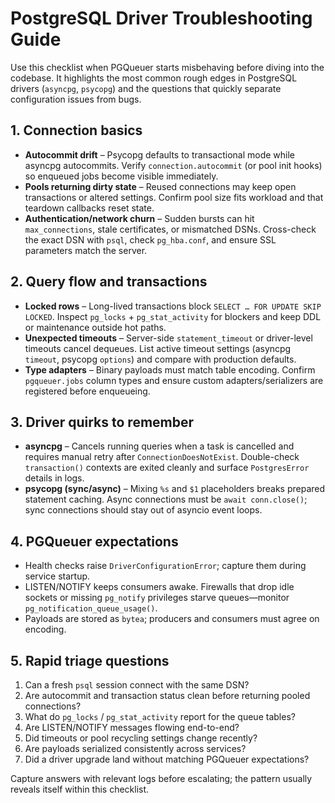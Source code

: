 # PostgreSQL Driver Troubleshooting Guide

Use this checklist when PGQueuer starts misbehaving before diving into the codebase. It highlights the most common rough edges in PostgreSQL drivers (`asyncpg`, `psycopg`) and the questions that quickly separate configuration issues from bugs.

## 1. Connection basics
- **Autocommit drift** – Psycopg defaults to transactional mode while asyncpg autocommits. Verify `connection.autocommit` (or pool init hooks) so enqueued jobs become visible immediately.
- **Pools returning dirty state** – Reused connections may keep open transactions or altered settings. Confirm pool size fits workload and that teardown callbacks reset state.
- **Authentication/network churn** – Sudden bursts can hit `max_connections`, stale certificates, or mismatched DSNs. Cross-check the exact DSN with `psql`, check `pg_hba.conf`, and ensure SSL parameters match the server.

## 2. Query flow and transactions
- **Locked rows** – Long-lived transactions block `SELECT … FOR UPDATE SKIP LOCKED`. Inspect `pg_locks` + `pg_stat_activity` for blockers and keep DDL or maintenance outside hot paths.
- **Unexpected timeouts** – Server-side `statement_timeout` or driver-level timeouts cancel dequeues. List active timeout settings (asyncpg `timeout`, psycopg `options`) and compare with production defaults.
- **Type adapters** – Binary payloads must match table encoding. Confirm `pgqueuer.jobs` column types and ensure custom adapters/serializers are registered before enqueueing.

## 3. Driver quirks to remember
- **asyncpg** – Cancels running queries when a task is cancelled and requires manual retry after `ConnectionDoesNotExist`. Double-check `transaction()` contexts are exited cleanly and surface `PostgresError` details in logs.
- **psycopg (sync/async)** – Mixing `%s` and `$1` placeholders breaks prepared statement caching. Async connections must be `await conn.close()`; sync connections should stay out of asyncio event loops.

## 4. PGQueuer expectations
- Health checks raise `DriverConfigurationError`; capture them during service startup.
- LISTEN/NOTIFY keeps consumers awake. Firewalls that drop idle sockets or missing `pg_notify` privileges starve queues—monitor `pg_notification_queue_usage()`.
- Payloads are stored as `bytea`; producers and consumers must agree on encoding.

## 5. Rapid triage questions
1. Can a fresh `psql` session connect with the same DSN?
2. Are autocommit and transaction status clean before returning pooled connections?
3. What do `pg_locks` / `pg_stat_activity` report for the queue tables?
4. Are LISTEN/NOTIFY messages flowing end-to-end?
5. Did timeouts or pool recycling settings change recently?
6. Are payloads serialized consistently across services?
7. Did a driver upgrade land without matching PGQueuer expectations?

Capture answers with relevant logs before escalating; the pattern usually reveals itself within this checklist.
